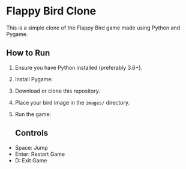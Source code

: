# Flappy Bird Clone

This is a simple clone of the Flappy Bird game made using Python and Pygame.

## How to Run

1. Ensure you have Python installed (preferably 3.6+).
2. Install Pygame:
3.  Download or clone this repository.
4. Place your bird image in the `images/` directory.
5. Run the game:

   ## Controls
- Space: Jump
- Enter: Restart Game
- D: Exit Game
